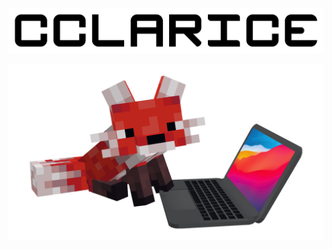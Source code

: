 <p href="https://vk.com/m_moonlight_l", align="center">
  <img src="https://github.com/cclarice/images/blob/main/Strings/cclarice_logo_obv.png"/>
</p>

<p href="https://vk.com/m_moonlight_l", align="center">
  <img src="https://github.com/cclarice/images/blob/main/Foxes/Fox%20Sitting%20Light.png"/>
</p>

<!--
**cclarice/cclarice** is a ✨ _special_ ✨ repository because its `README.md` (this file) appears on your GitHub profile.

Here are some ideas to get you started:

- 🔭 I’m currently working on ...
- 🌱 I’m currently learning ...
- 👯 I’m looking to collaborate on ...
- 🤔 I’m looking for help with ...
- 💬 Ask me about ...
- 📫 How to reach me: ...
- 😄 Pronouns: ...
- ⚡ Fun fact: ...
-->
